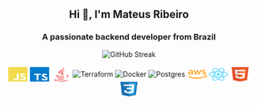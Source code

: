 <h2 align="center">Hi 👋, I'm Mateus Ribeiro</h1>
<h3 align="center">A passionate backend developer from Brazil</h3>

<div align="center">
  <img src="https://streak-stats.demolab.com?user=MateusRb&theme=dark&hide_border=true&exclude_days=Sun%2CSat" alt="GitHub Streak" />
  <!-- <img height="180em" src="https://github-readme-stats-mateus-ribeiros-projects-78ceac28.vercel.app/api?username=MateusRb&show_icons=true&theme=dark&count_private=true"/> -->
<!--   <img height="195em" src="https://github-readme-stats-mateus-ribeiros-projects-78ceac28.vercel.app/api/top-langs/?username=MateusRb&layout=compact&langs_count=7&theme=dark&hide_border=true"/> -->
</div>
  
<div align="center"><br>
  <img align="center" alt="Js" height="30" width="40" src="https://raw.githubusercontent.com/devicons/devicon/master/icons/javascript/javascript-plain.svg">
  <img align="center" alt="Ts" height="30" width="40" src="https://raw.githubusercontent.com/devicons/devicon/master/icons/typescript/typescript-plain.svg">
  <img align="center" alt="Java" height="30" width="40" src="https://raw.githubusercontent.com/devicons/devicon/master/icons/java/java-plain.svg">
  <img align="center" alt="Terraform" height="30" width="40" src="https://cdn.jsdelivr.net/gh/devicons/devicon/icons/terraform/terraform-original.svg" />
  <img align="center" alt="Docker" height="30" width="40" src="https://cdn.jsdelivr.net/gh/devicons/devicon/icons/docker/docker-original.svg" />
  <img align="center" alt="Postgres" height="30" width="40" src="https://cdn.jsdelivr.net/gh/devicons/devicon/icons/postgresql/postgresql-original.svg">
  <img align="center" alt="Amazon" height="30" width="40" src="https://github.com/devicons/devicon/blob/v2.16.0/icons/amazonwebservices/amazonwebservices-plain-wordmark.svg">
  <img align="center" alt="React" height="30" width="40" src="https://raw.githubusercontent.com/devicons/devicon/master/icons/react/react-original.svg">
  <img align="center" alt="HTML" height="30" width="40" src="https://raw.githubusercontent.com/devicons/devicon/master/icons/html5/html5-original.svg">
  <img align="center" alt="CSS" height="30" width="40" src="https://raw.githubusercontent.com/devicons/devicon/master/icons/css3/css3-original.svg">
</div>
